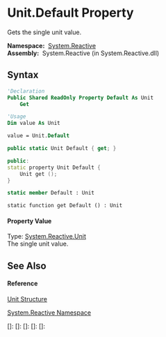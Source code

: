# Unit.Default Property

Gets the single unit value.

**Namespace:**  [System.Reactive](System.Reactive\System.Reactive.md)  
**Assembly:**  System.Reactive (in System.Reactive.dll)

## Syntax

```vb
'Declaration
Public Shared ReadOnly Property Default As Unit
    Get
```

```vb
'Usage
Dim value As Unit

value = Unit.Default
```

```csharp
public static Unit Default { get; }
```

```c++
public:
static property Unit Default {
    Unit get ();
}
```

```fsharp
static member Default : Unit
```

```jscript
static function get Default () : Unit
```

#### Property Value

Type: [System.Reactive.Unit](Unit\Unit.md)  
The single unit value.

## See Also

#### Reference

[Unit Structure](Unit\Unit.md)

[System.Reactive Namespace](System.Reactive\System.Reactive.md)

[]: 
[]: 
[]: 
[]: 
[]: 